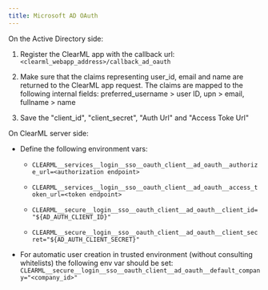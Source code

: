 ```yaml
---
title: Microsoft AD OAuth
---
```


On the Active Directory side:

1. Register the ClearML app with the callback url: `<clearml_webapp_address>/callback_ad_oauth`

1. Make sure that the claims representing user_id, email and name are returned to the ClearML app request. The claims 
   are mapped to the following internal fields: preferred_username > user ID, upn > email, fullname > name

1. Save the "client_id", "client_secret", "Auth Url" and "Access Toke Url"

On ClearML server side:

* Define the following environment vars:

  * `CLEARML__services__login__sso__oauth_client__ad_oauth__authorize_url=<authorization endpoint>`

  * `CLEARML__services__login__sso__oauth_client__ad_oauth__access_token_url=<token endpoint>`

  * `CLEARML__secure__login__sso__oauth_client__ad_oauth__client_id="${AD_AUTH_CLIENT_ID}"`

  * `CLEARML__secure__login__sso__oauth_client__ad_oauth__client_secret="${AD_AUTH_CLIENT_SECRET}"`

* For automatic user creation in trusted environment (without consulting whitelists) the following env var should be set:
  `CLEARML__secure__login__sso__oauth_client__ad_oauth__default_company="<company_id>"`